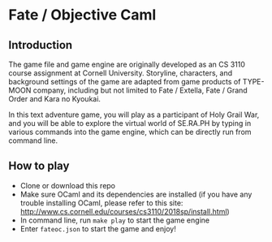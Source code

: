 # Fate / Objective Caml

## Introduction
The game file and game engine are originally developed as an CS 3110 course assignment at Cornell University. Storyline, characters, and background settings of the game are adapted from game products of TYPE-MOON company, including but not limited to Fate / Extella, Fate / Grand Order and Kara no Kyoukai.

In this text adventure game, you will play as a participant of Holy Grail War, and you will be able to explore the virtual world of SE.RA.PH by typing in various commands into the game engine, which can be directly run from command line.

## How to play
- Clone or download this repo
- Make sure OCaml and its dependencies are installed (if you have any trouble installing OCaml, please refer to this site: http://www.cs.cornell.edu/courses/cs3110/2018sp/install.html)
- In command line, run `make play` to start the game engine
- Enter `fateoc.json` to start the game and enjoy!
